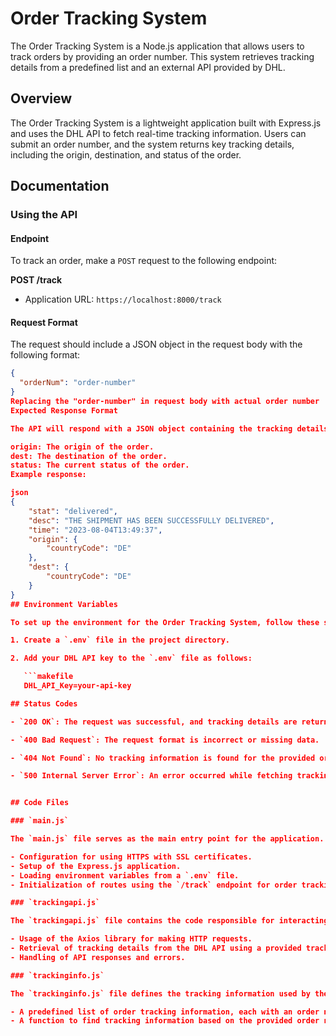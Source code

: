 
# Order Tracking System

The Order Tracking System is a Node.js application that allows users to track orders by providing an order number. This system retrieves tracking details from a predefined list and an external API provided by DHL.

## Overview

The Order Tracking System is a lightweight application built with Express.js and uses the DHL API to fetch real-time tracking information. Users can submit an order number, and the system returns key tracking details, including the origin, destination, and status of the order.

## Documentation

### Using the API

#### Endpoint

To track an order, make a `POST` request to the following endpoint:

**POST /track**

- Application URL: `https://localhost:8000/track`

#### Request Format

The request should include a JSON object in the request body with the following format:

```json
{
  "orderNum": "order-number"
}
Replacing the "order-number" in request body with actual order number
Expected Response Format

The API will respond with a JSON object containing the tracking details, including:

origin: The origin of the order.
dest: The destination of the order.
status: The current status of the order.
Example response:

json
{
    "stat": "delivered",
    "desc": "THE SHIPMENT HAS BEEN SUCCESSFULLY DELIVERED",
    "time": "2023-08-04T13:49:37",
    "origin": {
        "countryCode": "DE"
    },
    "dest": {
        "countryCode": "DE"
    }
}
## Environment Variables

To set up the environment for the Order Tracking System, follow these steps:

1. Create a `.env` file in the project directory.

2. Add your DHL API key to the `.env` file as follows:

   ```makefile
   DHL_API_Key=your-api-key

## Status Codes

- `200 OK`: The request was successful, and tracking details are returned.

- `400 Bad Request`: The request format is incorrect or missing data.

- `404 Not Found`: No tracking information is found for the provided order number.

- `500 Internal Server Error`: An error occurred while fetching tracking details.


## Code Files

### `main.js`

The `main.js` file serves as the main entry point for the application. It includes the following:

- Configuration for using HTTPS with SSL certificates.
- Setup of the Express.js application.
- Loading environment variables from a `.env` file.
- Initialization of routes using the `/track` endpoint for order tracking.

### `trackingapi.js`

The `trackingapi.js` file contains the code responsible for interacting with the DHL API. It includes:

- Usage of the Axios library for making HTTP requests.
- Retrieval of tracking details from the DHL API using a provided tracking ID and API key.
- Handling of API responses and errors.

### `trackinginfo.js`

The `trackinginfo.js` file defines the tracking information used by the system. It includes:

- A predefined list of order tracking information, each with an order number and tracking number.
- A function to find tracking information based on the provided order number.
